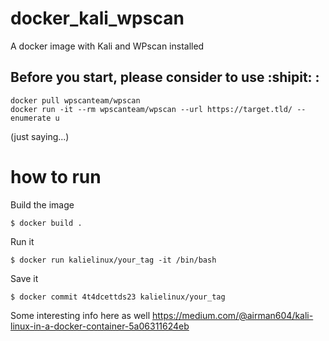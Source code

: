 # docker_kali_wpscan
A docker image with Kali and WPscan installed 

## Before you start, please consider to use :shipit: : 
```
docker pull wpscanteam/wpscan
docker run -it --rm wpscanteam/wpscan --url https://target.tld/ --enumerate u
```
(just saying...)

# how to run
Build the image
```
$ docker build .
```

Run it
```
$ docker run kalielinux/your_tag -it /bin/bash
```

Save it
```
$ docker commit 4t4dcettds23 kalielinux/your_tag
```

Some interesting info here as well
https://medium.com/@airman604/kali-linux-in-a-docker-container-5a06311624eb
